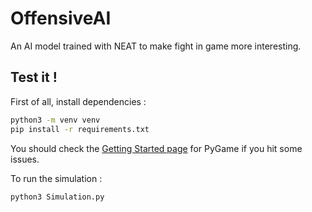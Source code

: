 # OffensiveAI

An AI model trained with NEAT to make fight in game more interesting.

## Test it !

First of all, install dependencies :

```bash
python3 -m venv venv
pip install -r requirements.txt
```

You should check the [Getting Started page](https://www.pygame.org/wiki/GettingStarted) for PyGame if you hit some issues.

To run the simulation :

```bash
python3 Simulation.py
```